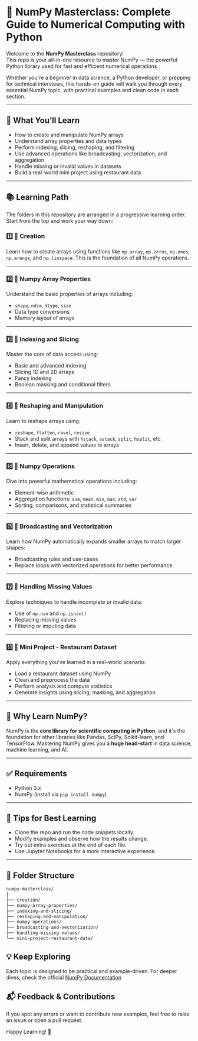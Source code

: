 # 📘 NumPy Masterclass: Complete Guide to Numerical Computing with Python

Welcome to the **NumPy Masterclass** repository!  
This repo is your all-in-one resource to master NumPy — the powerful Python library used for fast and efficient numerical operations.

Whether you're a beginner in data science, a Python developer, or prepping for technical interviews, this hands-on guide will walk you through every essential NumPy topic, with practical examples and clean code in each section.

---

## 🚀 What You’ll Learn

- How to create and manipulate NumPy arrays
- Understand array properties and data types
- Perform indexing, slicing, reshaping, and filtering
- Use advanced operations like broadcasting, vectorization, and aggregation
- Handle missing or invalid values in datasets
- Build a real-world mini project using restaurant data

---

## 📚 Learning Path

The folders in this repository are arranged in a progressive learning order. Start from the top and work your way down:

### 1️⃣ **📁 Creation**
Learn how to create arrays using functions like `np.array`, `np.zeros`, `np.ones`, `np.arange`, and `np.linspace`. This is the foundation of all NumPy operations.

---

### 2️⃣ **📁 Numpy Array Properties**
Understand the basic properties of arrays including:
- `shape`, `ndim`, `dtype`, `size`
- Data type conversions
- Memory layout of arrays

---

### 3️⃣ **📁 Indexing and Slicing**
Master the core of data access using:
- Basic and advanced indexing
- Slicing 1D and 2D arrays
- Fancy indexing
- Boolean masking and conditional filters

---

### 4️⃣ **📁 Reshaping and Manipulation**
Learn to reshape arrays using:
- `reshape`, `flatten`, `ravel`, `resize`
- Stack and split arrays with `hstack`, `vstack`, `split`, `hsplit`, etc.
- Insert, delete, and append values to arrays

---

### 5️⃣ **📁 Numpy Operations**
Dive into powerful mathematical operations including:
- Element-wise arithmetic
- Aggregation functions: `sum`, `mean`, `min`, `max`, `std`, `var`
- Sorting, comparisons, and statistical summaries

---

### 6️⃣ **📁 Broadcasting and Vectorization**
Learn how NumPy automatically expands smaller arrays to match larger shapes:
- Broadcasting rules and use-cases
- Replace loops with vectorized operations for better performance

---

### 7️⃣ **📁 Handling Missing Values**
Explore techniques to handle incomplete or invalid data:
- Use of `np.nan` and `np.isnan()`
- Replacing missing values
- Filtering or imputing data

---

### 8️⃣ **📁 Mini Project - Restaurant Dataset**
Apply everything you've learned in a real-world scenario:
- Load a restaurant dataset using NumPy
- Clean and preprocess the data
- Perform analysis and compute statistics
- Generate insights using slicing, masking, and aggregation

---

## 🧠 Why Learn NumPy?

NumPy is the **core library for scientific computing in Python**, and it's the foundation for other libraries like Pandas, SciPy, Scikit-learn, and TensorFlow. Mastering NumPy gives you a **huge head-start** in data science, machine learning, and AI.

---

## ✅ Requirements

- Python 3.x
- NumPy (install via `pip install numpy`)

---

## 📌 Tips for Best Learning

- Clone the repo and run the code snippets locally.
- Modify examples and observe how the results change.
- Try out extra exercises at the end of each file.
- Use Jupyter Notebooks for a more interactive experience.

---

## 📂 Folder Structure

```bash
numpy-masterclass/
│
├── creation/
├── numpy-array-properties/
├── indexing-and-slicing/
├── reshaping-and-manipulation/
├── numpy-operations/
├── broadcasting-and-vectorization/
├── handling-missing-values/
└── mini-project-restaurant-data/
```
## 💡 Keep Exploring
Each topic is designed to be practical and example-driven. For deeper dives, check the official [NumPy Documentation](https://numpy.org/doc/)

## 📬 Feedback & Contributions
If you spot any errors or want to contribute new examples, feel free to raise an issue or open a pull request.

Happy Learning! 🚀
